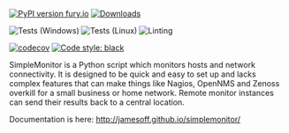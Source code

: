 [![PyPI version fury.io](https://badge.fury.io/py/simplemonitor.svg)](https://pypi.python.org/pypi/simplemonitor/) [![Downloads](https://pepy.tech/badge/simplemonitor)](https://pepy.tech/project/simplemonitor)

![Tests (Windows)](https://github.com/jamesoff/simplemonitor/workflows/Tests%20(Windows)/badge.svg) ![Tests (Linux)](https://github.com/jamesoff/simplemonitor/workflows/Tests%20(Linux)/badge.svg) ![Linting](https://github.com/jamesoff/simplemonitor/workflows/Linting/badge.svg)

[![codecov](https://codecov.io/gh/jamesoff/simplemonitor/branch/master/graph/badge.svg)](https://codecov.io/gh/jamesoff/simplemonitor) [![Code style: black](https://img.shields.io/badge/code%20style-black-000000.svg)](https://github.com/psf/black)

SimpleMonitor is a Python script which monitors hosts and network connectivity. It is designed to be quick and easy to set up and lacks complex features that can make things like Nagios, OpenNMS and Zenoss overkill for a small business or home network. Remote monitor instances can send their results back to a central location.

Documentation is here:
http://jamesoff.github.io/simplemonitor/

